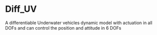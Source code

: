 # Diff_UV
A differentiable Underwater vehicles dynamic model with actuation in all DOFs and can control the position and attitude in 6 DOFs

